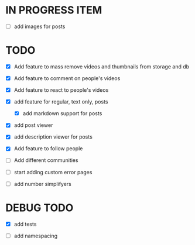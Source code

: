 # IN PROGRESS ITEM

- [ ] add images for posts

# TODO

- [x] Add feature to mass remove videos and thumbnails from storage and db

- [x] Add feature to comment on people's videos

- [x] Add feature to react to people's videos

- [x] add feature for regular, text only, posts
    - [x] add markdown support for posts

- [x] add post viewer

- [x] add description viewer for posts

- [x] Add feature to follow people

- [ ] Add different communities

- [ ] start adding custom error pages

- [ ] add number simplifyers

# DEBUG TODO

- [x] add tests

- [ ] add namespacing